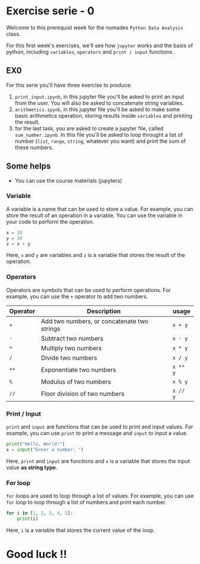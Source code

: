# Exercise serie - 0

Welcome to this prerequist week for the nomades `Python Data Analysis` class. 

For this first week's exercises, we'll see how `jupyter` works and the basis of python, including `variables`, `operators` and `print / input` functions.

## EX0

For this serie you'll have three exercise to produce:
  1. `print_input.ipynb`, in this jupyter file you'll be asked to print an input from the user. You will also be asked to concatenate string variables.
  2. `arithmetics.ipynb`, in this jupyter file you'll be asked to make some basic arithmetics operation, storing results inside `variables` and printing the result.
  3. for the last task, you are asked to create a jupyter file, called `sum_number.ipynb`. In this file you'll be asked to loop throught a list of number (`list`, `range`, `string`, whatever you want) and print the sum of these numbers.
   
## Some helps

- You can use the course materials (jupyters)

### Variable

A variable is a name that can be used to store a value. For example, you can store the result of an operation in a variable. You can use the variable in your code to perform the operation.

```python
x = 10
y = 20
z = x + y
```

Here, `x` and `y` are variables and `z` is a variable that stores the result of the operation.

### Operators

Operators are symbols that can be used to perform operations. For example, you can use the `+` operator to add two numbers.

| Operator | Description | usage |
| --- | --- | --- |
| `+` | Add two numbers, or concatenate two strings | `x + y` |
| `-` | Subtract two numbers | `x - y` |
| `*` | Multiply two numbers | `x * y` |
| `/` | Divide two numbers | `x / y` |
| `**` | Exponentiate two numbers | `x ** y` |
| `%` | Modulus of two numbers | `x % y` |
| `//` | Floor division of two numbers | `x // y` |

### Print / Input

`print` and `input` are functions that can be used to print and input values. For example, you can use `print` to print a message and `input` to input a value.

```python
print("Hello, World!")
x = input("Enter a number: ")
```

Here, `print` and `input` are functions and `x` is a variable that stores the input value **as string type**.

### For loop

`for` loops are used to loop through a list of values. For example, you can use `for` loop to loop through a list of numbers and print each number.

```python
for i in [1, 2, 3, 4, 5]:
    print(i)
```

Here, `i` is a variable that stores the current value of the loop.

# **Good luck !!**
